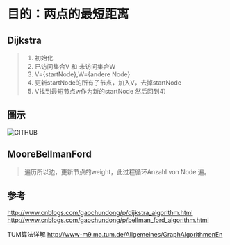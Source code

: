 # 目的：两点的最短距离


## Dijkstra
> 1. 初始化
> 2. 已访问集合V 和 未访问集合W
> 3. V={startNode},W={andere Node}   
> 4. 更新startNode的所有子节点，加入V，去掉startNode
> 5. V找到最短节点w作为新的startNode 然后回到4）

## 圖示

![GITHUB](https://upload.wikimedia.org/wikipedia/commons/5/57/Dijkstra_Animation.gif "git圖示")



## MooreBellmanFord

> 遍历所以边，更新节点的weight，此过程循环Anzahl von Node 遍。


## 参考
http://www.cnblogs.com/gaochundong/p/dijkstra_algorithm.html
http://www.cnblogs.com/gaochundong/p/bellman_ford_algorithm.html




TUM算法详解
http://www-m9.ma.tum.de/Allgemeines/GraphAlgorithmenEn
